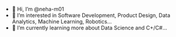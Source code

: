 - 👋 Hi, I’m @neha-m01
- 👀 I’m interested in Software Development, Product Design, Data Analytics, Machine Learning, Robotics...
- 🌱 I’m currently learning more about Data Science and C+/C#...

<!---
